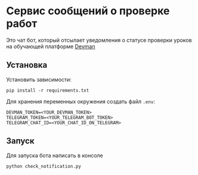 # Сервис сообщений о проверке работ

Это чат бот, который отсылает уведомления о статусе проверки уроков на обучающей платформе [Devman](https://dvmn.org/)

## Установка

Установить зависимости:

`pip install -r requirements.txt`

Для хранения переменных окружения создать файл `.env`:

```
DEVMAN_TOKEN=<YOUR_DEVMAN_TOKEN>
TELEGRAM_TOKEN=<YOUR_TELEGRAM_BOT_TOKEN>
TELEGRAM_CHAT_ID=<YOUR_CHAT_ID_ON_TELEGRAM>
```
## Запуск

Для запуска бота написать в консоле

`python check_notification.py`
